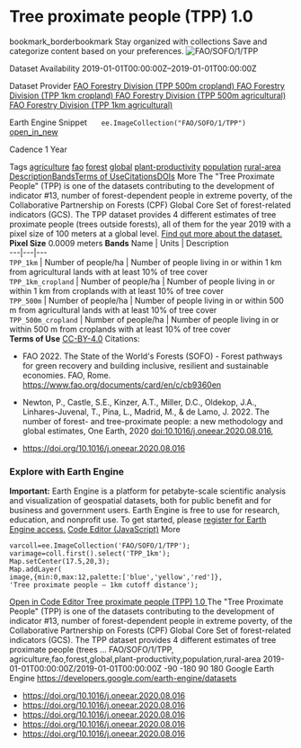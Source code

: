  
#  Tree proximate people (TPP) 1.0 
bookmark_borderbookmark Stay organized with collections  Save and categorize content based on your preferences.
![FAO/SOFO/1/TPP](https://developers.google.com/earth-engine/datasets/images/FAO/FAO_SOFO_1_TPP_sample.png) 

Dataset Availability
    2019-01-01T00:00:00Z–2019-01-01T00:00:00Z 

Dataset Provider
     [ FAO Forestry Division (TPP 500m cropland) ](https://data.apps.fao.org/catalog/iso/8ed893bd-842a-4866-a655-a0a0c02b79b8) [ FAO Forestry Division (TPP 1km cropland) ](https://data.apps.fao.org/catalog/iso/8ed893bd-842a-4866-a655-a0a0c02b79b6) [ FAO Forestry Division (TPP 500m agricultural) ](https://data.apps.fao.org/catalog/iso/8ed893bd-842a-4866-a655-a0a0c02b79b7) [ FAO Forestry Division (TPP 1km agricultural) ](https://data.apps.fao.org/catalog/iso/8ed893bd-842a-4866-a655-a0a0c02b79b3) 

Earth Engine Snippet
     `    ee.ImageCollection("FAO/SOFO/1/TPP")   ` [ open_in_new ](https://code.earthengine.google.com/?scriptPath=Examples:Datasets/FAO/FAO_SOFO_1_TPP) 

Cadence
    1 Year 

Tags
     [agriculture](https://developers.google.com/earth-engine/datasets/tags/agriculture) [fao](https://developers.google.com/earth-engine/datasets/tags/fao) [forest](https://developers.google.com/earth-engine/datasets/tags/forest) [global](https://developers.google.com/earth-engine/datasets/tags/global) [plant-productivity](https://developers.google.com/earth-engine/datasets/tags/plant-productivity) [population](https://developers.google.com/earth-engine/datasets/tags/population) [rural-area](https://developers.google.com/earth-engine/datasets/tags/rural-area)
[Description](https://developers.google.com/earth-engine/datasets/catalog/FAO_SOFO_1_TPP#description)[Bands](https://developers.google.com/earth-engine/datasets/catalog/FAO_SOFO_1_TPP#bands)[Terms of Use](https://developers.google.com/earth-engine/datasets/catalog/FAO_SOFO_1_TPP#terms-of-use)[Citations](https://developers.google.com/earth-engine/datasets/catalog/FAO_SOFO_1_TPP#citations)[DOIs](https://developers.google.com/earth-engine/datasets/catalog/FAO_SOFO_1_TPP#dois) More
The "Tree Proximate People" (TPP) is one of the datasets contributing to the development of indicator #13, number of forest-dependent people in extreme poverty, of the Collaborative Partnership on Forests (CPF) Global Core Set of forest-related indicators (GCS). The TPP dataset provides 4 different estimates of tree proximate people (trees outside forests), all of them for the year 2019 with a pixel size of 100 meters at a global level. [Find out more about the dataset.](https://data.apps.fao.org/catalog/dcat/tree-proximate-people)
**Pixel Size** 0.0009 meters 
**Bands**
Name | Units | Description  
---|---|---  
`TPP_1km` | Number of people/ha | Number of people living in or within 1 km from agricultural lands with at least 10% of tree cover  
`TPP_1km_cropland` | Number of people/ha | Number of people living in or within 1 km from croplands with at least 10% of tree cover  
`TPP_500m` | Number of people/ha | Number of people living in or within 500 m from agricultural lands with at least 10% of tree cover  
`TPP_500m_cropland` | Number of people/ha | Number of people living in or within 500 m from croplands with at least 10% of tree cover  
**Terms of Use**
[CC-BY-4.0](https://spdx.org/licenses/CC-BY-4.0.html)
Citations:
  * FAO 2022. The State of the World's Forests (SOFO) - Forest pathways for green recovery and building inclusive, resilient and sustainable economies. FAO, Rome. <https://www.fao.org/documents/card/en/c/cb9360en>
  * Newton, P., Castle, S.E., Kinzer, A.T., Miller, D.C., Oldekop, J.A., Linhares-Juvenal, T., Pina, L., Madrid, M., & de Lamo, J. 2022. The number of forest- and tree-proximate people: a new methodology and global estimates, One Earth, 2020 [doi:10.1016/j.oneear.2020.08.016](https://doi.org/10.1016/j.oneear.2020.08.016),


  * [ https://doi.org/10.1016/j.oneear.2020.08.016 ](https://doi.org/10.1016/j.oneear.2020.08.016)


### Explore with Earth Engine
**Important:** Earth Engine is a platform for petabyte-scale scientific analysis and visualization of geospatial datasets, both for public benefit and for business and government users. Earth Engine is free to use for research, education, and nonprofit use. To get started, please [register for Earth Engine access.](https://console.cloud.google.com/earth-engine)
[Code Editor (JavaScript)](https://developers.google.com/earth-engine/datasets/catalog/FAO_SOFO_1_TPP#code-editor-javascript-sample) More
```
varcoll=ee.ImageCollection('FAO/SOFO/1/TPP');
varimage=coll.first().select('TPP_1km');
Map.setCenter(17.5,20,3);
Map.addLayer(
image,{min:0,max:12,palette:['blue','yellow','red']},
'Tree proximate people – 1km cutoff distance');
```
[ Open in Code Editor ](https://code.earthengine.google.com/?scriptPath=Examples:Datasets/FAO/FAO_SOFO_1_TPP)
[ Tree proximate people (TPP) 1.0 ](https://developers.google.com/earth-engine/datasets/catalog/FAO_SOFO_1_TPP)
The "Tree Proximate People" (TPP) is one of the datasets contributing to the development of indicator #13, number of forest-dependent people in extreme poverty, of the Collaborative Partnership on Forests (CPF) Global Core Set of forest-related indicators (GCS). The TPP dataset provides 4 different estimates of tree proximate people (trees …
FAO/SOFO/1/TPP, agriculture,fao,forest,global,plant-productivity,population,rural-area 
2019-01-01T00:00:00Z/2019-01-01T00:00:00Z
-90 -180 90 180 
Google Earth Engine
https://developers.google.com/earth-engine/datasets
  * [ https://doi.org/10.1016/j.oneear.2020.08.016 ](https://doi.org/https://data.apps.fao.org/catalog/iso/8ed893bd-842a-4866-a655-a0a0c02b79b8)
  * [ https://doi.org/10.1016/j.oneear.2020.08.016 ](https://doi.org/https://data.apps.fao.org/catalog/iso/8ed893bd-842a-4866-a655-a0a0c02b79b6)
  * [ https://doi.org/10.1016/j.oneear.2020.08.016 ](https://doi.org/https://data.apps.fao.org/catalog/iso/8ed893bd-842a-4866-a655-a0a0c02b79b7)
  * [ https://doi.org/10.1016/j.oneear.2020.08.016 ](https://doi.org/https://data.apps.fao.org/catalog/iso/8ed893bd-842a-4866-a655-a0a0c02b79b3)
  * [ https://doi.org/10.1016/j.oneear.2020.08.016 ](https://doi.org/https://developers.google.com/earth-engine/datasets/catalog/FAO_SOFO_1_TPP)


